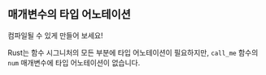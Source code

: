 ## 매개변수의 타입 어노테이션

컴파일될 수 있게 만들어 보세요!

<div class="hint">
  Rust는 함수 시그니처의 모든 부분에 타입 어노테이션이 필요하지만, <code>call_me</code> 함수의 <code>num</code> 매개변수에 타입 어노테이션이 없습니다.
</div>